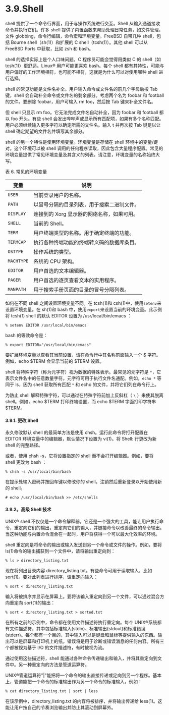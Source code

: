 # 3.9.Shell


shell 提供了一个命令行界面，用于与操作系统进行交互。Shell 从输入通道接收命令并执行它们。许多 shell 提供了内置函数来帮助处理日常任务，如文件管理，文件 globbing，命令行编辑，命令宏和环境变量。FreeBSD 自带几种 shell，包括 Bourne shell（sh(1)）和扩展的 C shell（tcsh(1)）。其他 shell 可以从 FreeBSD Ports 中获取，比如 zsh 和 bash。

shell 的选择实际上是个人口味问题。C 程序员可能会觉得用类似 C 的 shell（如 tcsh(1)）更舒适。Linux® 用户可能更喜欢 bash。每个 shell 都有其特性，可能与用户偏好的工作环境相符，也可能不相符，这就是为什么可以对使用哪种 shell 进行选择。

shell 的常见功能是文件名补全。用户输入命令或文件名的前几个字母后按 Tab 键，shell 会自动补全命令或文件名的剩余部分。考虑两个名为 foobar 和 football 的文件。要删除 foobar，用户可输入 rm foo，然后按 Tab 键来补全文件名。

但 shell 只显示 rm foo。它无法完成文件名自动补全，因为 foobar 和 football 都以 foo 开头。有些 shell 会发出哔哔声或显示所有匹配项，如果有多个名称匹配。用户必须继续输入更多字符以确定所需的文件名。输入 t 并再次按 Tab 键足以让 shell 确定期望的文件名并填写其余部分。

shell 的另一个特性是使用环境变量。环境变量是存储在 shell 环境中的变量/键对。这个环境可以被 shell 调用的任何程序读取，因此包含大量程序配置。常见的环境变量提供了常见环境变量及其含义的列表。请注意，环境变量的名称始终大写。

表 6. 常见的环境变量

| 变量 | 说明                                     |
| ------ | ------------------ |
| `USER`     | 当前登录用户的名称。        |
| `PATH`     | 以冒号分隔的目录列表，用于搜索二进制文件。|
| `DISPLAY`     | 连接到的 Xorg 显示器的网络名称，如果可用。|
| `SHELL`     | 当前的 Shell。              |
| `TERM`     | 用户终端类型的名称。用于确定终端的功能。|
| `TERMCAP`     | 执行各种终端功能的终端转义码的数据库条目。|
| `OSTYPE`     | 操作系统的类型。            |
| `MACHTYPE`     | 系统的 CPU 架构。           |
| `EDITOR`     | 用户首选的文本编辑器。      |
| `PAGER`     | 用户首选的逐页查看文本的实用程序。   |
| `MANPATH`     | 用于搜索手册页面的目录的冒号分隔列表。  |

如何在不同 shell 之间设置环境变量不同。在 tcsh(1)和 csh(1)中，使用` setenv `来设置环境变量。在 sh(1)和 bash 中，使用` export `来设置当前的环境变量。此示例将 tcsh(1) shell 的默认 EDITOR 设置为 /usr/local/bin/emacs ：

```
% setenv EDITOR /usr/local/bin/emacs
```

bash 的等效命令是：

```
% export EDITOR="/usr/local/bin/emacs"
```

要扩展环境变量以查看其当前设置，请在命令行中其名称前面输入一个 $ 字符。例如，echo $TERM 会显示当前的 $TERM 设置。

shell 将特殊字符（称为元字符）视为数据的特殊表示。最常见的元字符是 `*`，它表示文件名中的任意数量字符。元字符可用于执行文件名通配。例如，`echo *` 等同于 ls，因为 shell 获取所有匹配 `*` 和 echo 的文件，并将它们列在命令行上。

为防止 shell 解释特殊字符，可以通过在特殊字符前加上反斜杠（ `\` ）来使其脱离 shell。例如，echo $TERM 打印终端设置，而 echo $TERM 字面打印字符串 $TERM。

#### 3.9.1. 更改 Shell

永久修改默认 shell 的最简单方法是使用 chsh。运行此命令将打开配置在 EDITOR 环境变量中的编辑器，默认情况下设置为 vi(1)。将 Shell: 行更改为新 shell 的完整路径。

或者，使用 chsh -s，它将设置指定的 shell 而不会打开编辑器。例如，要将 shell 更改为 bash ：

```
% chsh -s /usr/local/bin/bash
```

在提示处输入密码并按回车键以修改你的 shell。注销然后重新登录以开始使用新的 shell。

```
# echo /usr/local/bin/bash >> /etc/shells
```

#### 3.9.2。高级 Shell 技术

UNIX® shell 不仅仅是一个命令解释器，它还是一个强大的工具，能让用户执行命令，重定向它们的输出，重定向它们的输入，并链接命令以改善最终的命令输出。当这种功能与内置命令混合在一起时，用户将获得一个可以最大化效率的环境。

shell 重定向是将命令的输出或输入发送到另一个命令或文件的操作。例如，要将 ls(1)命令的输出捕获到一个文件中，请将输出重定向到：

```
% ls > directory_listing.txt
```

现在将列出目录内容 directory_listing.txt。有些命令可用于读取输入，比如 sort(1)。要对此列表进行排序，请重定向输入：

```
% sort < directory_listing.txt
```

输入将被排序并显示在屏幕上。要将该输入重定向到另一个文件，可以通过混合方向重定向 sort(1)的输出：

```
% sort < directory_listing.txt > sorted.txt
```

在所有之前的示例中，命令都在使用文件描述符执行重定向。每个 UNIX®系统都有文件描述符，其中包括标准输入(stdin)、标准输出(stdout)和标准错误(stderr)。每个都有一个目的，其中输入可以是键盘和鼠标等提供输入的东西。输出可以是屏幕和打印机上的纸。错误将是用于诊断或错误消息的任何内容。所有三个都被视为基于 I/O 的文件描述符，有时被视为流。

通过使用这些描述符，shell 能通过各种命令传递输出和输入，并将其重定向到文件中。另一种重定向的方法是管道运算符。

UNIX®管道运算符"|"能把将一个命令的输出直接传递或定向到另一个程序。基本上，管道能把一个命令的标准输出作为另一个命令的标准输入，例如：

```
% cat directory_listing.txt | sort | less
```

在该示例中，directory_listing.txt 的内容将被排序，并将输出传递给 less(1)。这能让用户按自己的节奏浏览输出并防止其滚动到屏幕外。
